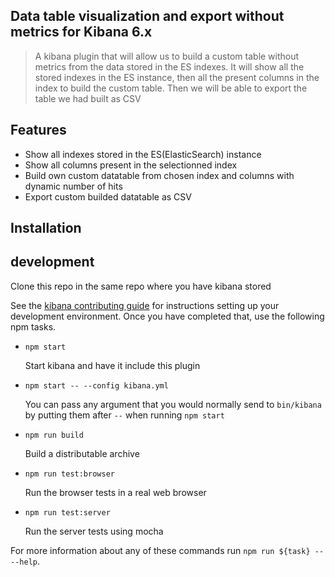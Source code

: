 ## Data table visualization and export without metrics for Kibana 6.x

> A kibana plugin that will allow us to build a custom table without metrics from the data stored in the ES indexes. It will show all the stored indexes in the ES instance, then all the present columns in the index to build the custom table. Then we will be able to export the table we had built as CSV

## Features

* Show all indexes stored in the ES(ElasticSearch) instance
* Show all columns present in the selectionned index
* Build own custom datatable from chosen index and columns with dynamic number of hits
* Export custom builded datatable as CSV

## Installation


## development

Clone this repo in the same repo where you have kibana stored

See the [kibana contributing guide](https://github.com/elastic/kibana/blob/master/CONTRIBUTING.md) for instructions setting up your development environment. Once you have completed that, use the following npm tasks.

  - `npm start`

    Start kibana and have it include this plugin

  - `npm start -- --config kibana.yml`

    You can pass any argument that you would normally send to `bin/kibana` by putting them after `--` when running `npm start`

  - `npm run build`

    Build a distributable archive

  - `npm run test:browser`

    Run the browser tests in a real web browser

  - `npm run test:server`

    Run the server tests using mocha

For more information about any of these commands run `npm run ${task} -- --help`.
